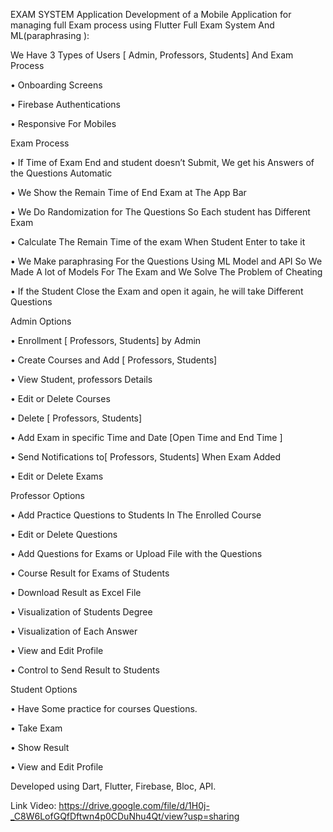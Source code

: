 EXAM SYSTEM Application
Development of a Mobile Application for managing full Exam process using Flutter Full Exam System And ML(paraphrasing ):

We Have 3 Types of Users [ Admin, Professors, Students] And Exam Process

•	Onboarding Screens

•	Firebase Authentications

•	Responsive For Mobiles

Exam Process

•	If Time of Exam End and student doesn’t Submit, We get his Answers of the Questions Automatic

•	We Show the Remain Time of End Exam at The App Bar

•	We Do Randomization for The Questions So Each student has Different Exam

•	Calculate The Remain Time of the exam When Student Enter to take it

•	We Make paraphrasing For the Questions Using ML Model and API So We Made A lot of Models For The Exam and We Solve The Problem of Cheating

•	If the Student Close the Exam and open it again, he will take Different Questions

Admin Options

•	Enrollment [ Professors, Students] by Admin

•	Create Courses and Add [ Professors, Students] 

•	View Student, professors Details

•	Edit or Delete Courses 

•	Delete [ Professors, Students]

•	 Add Exam in specific Time and Date [Open Time and End Time ] 

•	Send Notifications to[ Professors, Students] When Exam Added

•	Edit or Delete Exams 

Professor Options

•	Add Practice Questions to Students In The Enrolled Course

•	Edit or Delete Questions

•	Add Questions for Exams or Upload File with the Questions

•	Course Result for Exams of Students

•	Download Result as Excel File

•	Visualization of Students Degree

•	Visualization of Each Answer

•	View and Edit Profile

•	Control to Send Result to Students

Student Options

•	Have Some practice for courses Questions.

•	Take Exam

•	Show Result

•	View and Edit Profile

Developed using Dart, Flutter, Firebase, Bloc, API.

Link Video: https://drive.google.com/file/d/1H0j-_C8W6LofGQfDftwn4p0CDuNhu4Qt/view?usp=sharing
